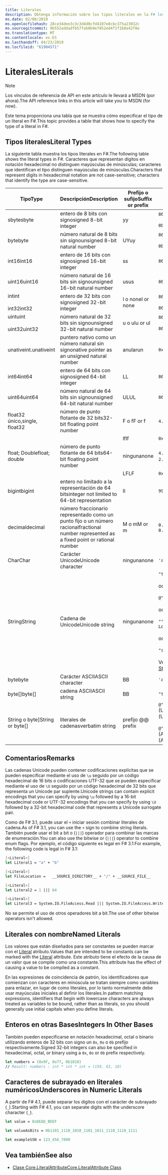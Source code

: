 ```yaml
---
title: Literales
description: Obtenga información sobre los tipos literales en la F# lenguaje de programación.
ms.date: 02/08/2019
ms.openlocfilehash: 28ce34dee3c3c3d4d0cfd4107e8cbc375a23032c
ms.sourcegitcommit: 9b552addadfb57fab0b9e7852ed4f1f1b8a42f8e
ms.translationtype: MT
ms.contentlocale: es-ES
ms.lasthandoff: 04/23/2019
ms.locfileid: "61904571"
---
```

# <a name="literals"></a><span data-ttu-id="e7970-103">Literales</span><span class="sxs-lookup"><span data-stu-id="e7970-103">Literals</span></span>

> [!NOTE]
> <span data-ttu-id="e7970-104">Los vínculos de referencia de API en este artículo le llevará a MSDN (por ahora).</span><span class="sxs-lookup"><span data-stu-id="e7970-104">The API reference links in this article will take you to MSDN (for now).</span></span>

<span data-ttu-id="e7970-105">Este tema proporciona una tabla que se muestra cómo especificar el tipo de un literal en F#.</span><span class="sxs-lookup"><span data-stu-id="e7970-105">This topic provides a table that shows how to specify the type of a literal in F#.</span></span>

## <a name="literal-types"></a><span data-ttu-id="e7970-106">Tipos literales</span><span class="sxs-lookup"><span data-stu-id="e7970-106">Literal Types</span></span>

<span data-ttu-id="e7970-107">La siguiente tabla muestra los tipos literales en F#.</span><span class="sxs-lookup"><span data-stu-id="e7970-107">The following table shows the literal types in F#.</span></span> <span data-ttu-id="e7970-108">Caracteres que representan dígitos en notación hexadecimal no distinguen mayúsculas de minúsculas; caracteres que identifican el tipo distinguen mayúsculas de minúsculas.</span><span class="sxs-lookup"><span data-stu-id="e7970-108">Characters that represent digits in hexadecimal notation are not case-sensitive; characters that identify the type are case-sensitive.</span></span>

|<span data-ttu-id="e7970-109">Tipo</span><span class="sxs-lookup"><span data-stu-id="e7970-109">Type</span></span>|<span data-ttu-id="e7970-110">Descripción</span><span class="sxs-lookup"><span data-stu-id="e7970-110">Description</span></span>|<span data-ttu-id="e7970-111">Prefijo o sufijo</span><span class="sxs-lookup"><span data-stu-id="e7970-111">Suffix or prefix</span></span>|<span data-ttu-id="e7970-112">Ejemplos</span><span class="sxs-lookup"><span data-stu-id="e7970-112">Examples</span></span>|
|----|-----------|----------------|--------|
|<span data-ttu-id="e7970-113">sbyte</span><span class="sxs-lookup"><span data-stu-id="e7970-113">sbyte</span></span>|<span data-ttu-id="e7970-114">entero de 8 bits con signo</span><span class="sxs-lookup"><span data-stu-id="e7970-114">signed 8-bit integer</span></span>|<span data-ttu-id="e7970-115">y</span><span class="sxs-lookup"><span data-stu-id="e7970-115">y</span></span>|`86y`<br /><br />`0b00000101y`|
|<span data-ttu-id="e7970-116">byte</span><span class="sxs-lookup"><span data-stu-id="e7970-116">byte</span></span>|<span data-ttu-id="e7970-117">número natural de 8 bits sin signo</span><span class="sxs-lookup"><span data-stu-id="e7970-117">unsigned 8-bit natural number</span></span>|<span data-ttu-id="e7970-118">UY</span><span class="sxs-lookup"><span data-stu-id="e7970-118">uy</span></span>|`86uy`<br /><br />`0b00000101uy`|
|<span data-ttu-id="e7970-119">int16</span><span class="sxs-lookup"><span data-stu-id="e7970-119">int16</span></span>|<span data-ttu-id="e7970-120">entero de 16 bits con signo</span><span class="sxs-lookup"><span data-stu-id="e7970-120">signed 16-bit integer</span></span>|<span data-ttu-id="e7970-121">s</span><span class="sxs-lookup"><span data-stu-id="e7970-121">s</span></span>|`86s`|
|<span data-ttu-id="e7970-122">uint16</span><span class="sxs-lookup"><span data-stu-id="e7970-122">uint16</span></span>|<span data-ttu-id="e7970-123">número natural de 16 bits sin signo</span><span class="sxs-lookup"><span data-stu-id="e7970-123">unsigned 16-bit natural number</span></span>|<span data-ttu-id="e7970-124">us</span><span class="sxs-lookup"><span data-stu-id="e7970-124">us</span></span>|`86us`|
|<span data-ttu-id="e7970-125">int</span><span class="sxs-lookup"><span data-stu-id="e7970-125">int</span></span><br /><br /><span data-ttu-id="e7970-126">int32</span><span class="sxs-lookup"><span data-stu-id="e7970-126">int32</span></span>|<span data-ttu-id="e7970-127">entero de 32 bits con signo</span><span class="sxs-lookup"><span data-stu-id="e7970-127">signed 32-bit integer</span></span>|<span data-ttu-id="e7970-128">l o none</span><span class="sxs-lookup"><span data-stu-id="e7970-128">l or none</span></span>|`86`<br /><br />`86l`|
|<span data-ttu-id="e7970-129">uint</span><span class="sxs-lookup"><span data-stu-id="e7970-129">uint</span></span><br /><br /><span data-ttu-id="e7970-130">uint32</span><span class="sxs-lookup"><span data-stu-id="e7970-130">uint32</span></span>|<span data-ttu-id="e7970-131">número natural de 32 bits sin signo</span><span class="sxs-lookup"><span data-stu-id="e7970-131">unsigned 32-bit natural number</span></span>|<span data-ttu-id="e7970-132">u o ul</span><span class="sxs-lookup"><span data-stu-id="e7970-132">u or ul</span></span>|`86u`<br /><br />`86ul`|
|<span data-ttu-id="e7970-133">unativeint.</span><span class="sxs-lookup"><span data-stu-id="e7970-133">unativeint</span></span>|<span data-ttu-id="e7970-134">puntero nativo como un número natural sin signo</span><span class="sxs-lookup"><span data-stu-id="e7970-134">native pointer as an unsigned natural number</span></span>|<span data-ttu-id="e7970-135">anular</span><span class="sxs-lookup"><span data-stu-id="e7970-135">un</span></span>|`0x00002D3Fun`|
|<span data-ttu-id="e7970-136">int64</span><span class="sxs-lookup"><span data-stu-id="e7970-136">int64</span></span>|<span data-ttu-id="e7970-137">entero de 64 bits con signo</span><span class="sxs-lookup"><span data-stu-id="e7970-137">signed 64-bit integer</span></span>|<span data-ttu-id="e7970-138">L</span><span class="sxs-lookup"><span data-stu-id="e7970-138">L</span></span>|`86L`|
|<span data-ttu-id="e7970-139">uint64</span><span class="sxs-lookup"><span data-stu-id="e7970-139">uint64</span></span>|<span data-ttu-id="e7970-140">número natural de 64 bits sin signo</span><span class="sxs-lookup"><span data-stu-id="e7970-140">unsigned 64-bit natural number</span></span>|<span data-ttu-id="e7970-141">UL</span><span class="sxs-lookup"><span data-stu-id="e7970-141">UL</span></span>|`86UL`|
|<span data-ttu-id="e7970-142">float32 único,</span><span class="sxs-lookup"><span data-stu-id="e7970-142">single, float32</span></span>|<span data-ttu-id="e7970-143">número de punto flotante de 32 bits</span><span class="sxs-lookup"><span data-stu-id="e7970-143">32-bit floating point number</span></span>|<span data-ttu-id="e7970-144">F o f</span><span class="sxs-lookup"><span data-stu-id="e7970-144">F or f</span></span>|<span data-ttu-id="e7970-145">`4.14F` o `4.14f`</span><span class="sxs-lookup"><span data-stu-id="e7970-145">`4.14F` or `4.14f`</span></span>|
|||<span data-ttu-id="e7970-146">lf</span><span class="sxs-lookup"><span data-stu-id="e7970-146">lf</span></span>|`0x00000000lf`|
|<span data-ttu-id="e7970-147">float; Double</span><span class="sxs-lookup"><span data-stu-id="e7970-147">float; double</span></span>|<span data-ttu-id="e7970-148">número de punto flotante de 64 bits</span><span class="sxs-lookup"><span data-stu-id="e7970-148">64-bit floating point number</span></span>|<span data-ttu-id="e7970-149">ninguna</span><span class="sxs-lookup"><span data-stu-id="e7970-149">none</span></span>|<span data-ttu-id="e7970-150">`4.14` o `2.3E+32` o `2.3e+32`</span><span class="sxs-lookup"><span data-stu-id="e7970-150">`4.14` or `2.3E+32` or `2.3e+32`</span></span>|
|||<span data-ttu-id="e7970-151">LF</span><span class="sxs-lookup"><span data-stu-id="e7970-151">LF</span></span>|`0x0000000000000000LF`|
|<span data-ttu-id="e7970-152">bigint</span><span class="sxs-lookup"><span data-stu-id="e7970-152">bigint</span></span>|<span data-ttu-id="e7970-153">entero no limitado a la representación de 64 bits</span><span class="sxs-lookup"><span data-stu-id="e7970-153">integer not limited to 64-bit representation</span></span>|<span data-ttu-id="e7970-154">I</span><span class="sxs-lookup"><span data-stu-id="e7970-154">I</span></span>|`9999999999999999999999999999I`|
|<span data-ttu-id="e7970-155">decimal</span><span class="sxs-lookup"><span data-stu-id="e7970-155">decimal</span></span>|<span data-ttu-id="e7970-156">número fraccionario representado como un punto fijo o un número racional</span><span class="sxs-lookup"><span data-stu-id="e7970-156">fractional number represented as a fixed point or rational number</span></span>|<span data-ttu-id="e7970-157">M o m</span><span class="sxs-lookup"><span data-stu-id="e7970-157">M or m</span></span>|<span data-ttu-id="e7970-158">`0.7833M` o `0.7833m`</span><span class="sxs-lookup"><span data-stu-id="e7970-158">`0.7833M` or `0.7833m`</span></span>|
|<span data-ttu-id="e7970-159">Char</span><span class="sxs-lookup"><span data-stu-id="e7970-159">Char</span></span>|<span data-ttu-id="e7970-160">Carácter Unicode</span><span class="sxs-lookup"><span data-stu-id="e7970-160">Unicode character</span></span>|<span data-ttu-id="e7970-161">ninguna</span><span class="sxs-lookup"><span data-stu-id="e7970-161">none</span></span>|`'a'`|
|<span data-ttu-id="e7970-162">String</span><span class="sxs-lookup"><span data-stu-id="e7970-162">String</span></span>|<span data-ttu-id="e7970-163">Cadena de Unicode</span><span class="sxs-lookup"><span data-stu-id="e7970-163">Unicode string</span></span>|<span data-ttu-id="e7970-164">ninguna</span><span class="sxs-lookup"><span data-stu-id="e7970-164">none</span></span>|`"text\n"`<br /><br /><span data-ttu-id="e7970-165">o</span><span class="sxs-lookup"><span data-stu-id="e7970-165">or</span></span><br /><br />`@"c:\filename"`<br /><br /><span data-ttu-id="e7970-166">o</span><span class="sxs-lookup"><span data-stu-id="e7970-166">or</span></span><br /><br />`"""<book title="Paradise Lost">"""`<br /><br /><span data-ttu-id="e7970-167">o</span><span class="sxs-lookup"><span data-stu-id="e7970-167">or</span></span><br /><br />`"string1" + "string2"`<br /><br /><span data-ttu-id="e7970-168">Vea también [cadenas](Strings.md).</span><span class="sxs-lookup"><span data-stu-id="e7970-168">See also [Strings](Strings.md).</span></span>|
|<span data-ttu-id="e7970-169">byte</span><span class="sxs-lookup"><span data-stu-id="e7970-169">byte</span></span>|<span data-ttu-id="e7970-170">Carácter ASCII</span><span class="sxs-lookup"><span data-stu-id="e7970-170">ASCII character</span></span>|<span data-ttu-id="e7970-171">B</span><span class="sxs-lookup"><span data-stu-id="e7970-171">B</span></span>|`'a'B`|
|<span data-ttu-id="e7970-172">byte[]</span><span class="sxs-lookup"><span data-stu-id="e7970-172">byte[]</span></span>|<span data-ttu-id="e7970-173">cadena ASCII</span><span class="sxs-lookup"><span data-stu-id="e7970-173">ASCII string</span></span>|<span data-ttu-id="e7970-174">B</span><span class="sxs-lookup"><span data-stu-id="e7970-174">B</span></span>|`"text"B`|
|<span data-ttu-id="e7970-175">String o byte]</span><span class="sxs-lookup"><span data-stu-id="e7970-175">String or byte[]</span></span>|<span data-ttu-id="e7970-176">literales de cadenas</span><span class="sxs-lookup"><span data-stu-id="e7970-176">verbatim string</span></span>|<span data-ttu-id="e7970-177">prefijo @</span><span class="sxs-lookup"><span data-stu-id="e7970-177">@ prefix</span></span>|<span data-ttu-id="e7970-178">`@"\\server\share"` (Unicode)</span><span class="sxs-lookup"><span data-stu-id="e7970-178">`@"\\server\share"` (Unicode)</span></span><br /><br /><span data-ttu-id="e7970-179">`@"\\server\share"B` (ASCII)</span><span class="sxs-lookup"><span data-stu-id="e7970-179">`@"\\server\share"B` (ASCII)</span></span>|

## <a name="remarks"></a><span data-ttu-id="e7970-180">Comentarios</span><span class="sxs-lookup"><span data-stu-id="e7970-180">Remarks</span></span>

<span data-ttu-id="e7970-181">Las cadenas Unicode pueden contener codificaciones explícitas que se pueden especificar mediante el uso de `\u` seguido por un código hexadecimal de 16 bits o codificaciones UTF-32 que se pueden especificar mediante el uso de `\U` seguido por un código hexadecimal de 32 bits que representa un Unicode par suplente.</span><span class="sxs-lookup"><span data-stu-id="e7970-181">Unicode strings can contain explicit encodings that you can specify by using `\u` followed by a 16-bit hexadecimal code or UTF-32 encodings that you can specify by using `\U` followed by a 32-bit hexadecimal code that represents a Unicode surrogate pair.</span></span>

<span data-ttu-id="e7970-182">Como de F# 3.1, puede usar el `+` iniciar sesión combinar literales de cadena.</span><span class="sxs-lookup"><span data-stu-id="e7970-182">As of F# 3.1, you can use the `+` sign to combine string literals.</span></span> <span data-ttu-id="e7970-183">También puede usar el bit a bit o (`|||`) operador para combinar las marcas de enumeración.</span><span class="sxs-lookup"><span data-stu-id="e7970-183">You can also use the bitwise or (`|||`) operator to combine enum flags.</span></span> <span data-ttu-id="e7970-184">Por ejemplo, el código siguiente es legal en F# 3.1:</span><span class="sxs-lookup"><span data-stu-id="e7970-184">For example, the following code is legal in F# 3.1:</span></span>

```fsharp
[<Literal>]
let Literal1 = "a" + "b"

[<Literal>]
let FileLocation =   __SOURCE_DIRECTORY__ + "/" + __SOURCE_FILE__

[<Literal>]
let Literal2 = 1 ||| 64

[<Literal>]
let Literal3 = System.IO.FileAccess.Read ||| System.IO.FileAccess.Write
```

<span data-ttu-id="e7970-185">No se permite el uso de otros operadores bit a bit.</span><span class="sxs-lookup"><span data-stu-id="e7970-185">The use of other bitwise operators isn't allowed.</span></span>

## <a name="named-literals"></a><span data-ttu-id="e7970-186">Literales con nombre</span><span class="sxs-lookup"><span data-stu-id="e7970-186">Named Literals</span></span>

<span data-ttu-id="e7970-187">Los valores que están diseñados para ser constantes se pueden marcar con el [Literal](https://msdn.microsoft.com/library/465f36ce-d146-41c0-b425-679c509cd285) atributo.</span><span class="sxs-lookup"><span data-stu-id="e7970-187">Values that are intended to be constants can be marked with the [Literal](https://msdn.microsoft.com/library/465f36ce-d146-41c0-b425-679c509cd285) attribute.</span></span> <span data-ttu-id="e7970-188">Este atributo tiene el efecto de la causa de un valor que se compile como una constante.</span><span class="sxs-lookup"><span data-stu-id="e7970-188">This attribute has the effect of causing a value to be compiled as a constant.</span></span>

<span data-ttu-id="e7970-189">En las expresiones de coincidencia de patrón, los identificadores que comienzan con caracteres en minúscula se tratan siempre como variables para enlazar, en lugar de como literales, por lo tanto normalmente debe usar mayúsculas iniciales al definir los literales.</span><span class="sxs-lookup"><span data-stu-id="e7970-189">In pattern matching expressions, identifiers that begin with lowercase characters are always treated as variables to be bound, rather than as literals, so you should generally use initial capitals when you define literals.</span></span>

## <a name="integers-in-other-bases"></a><span data-ttu-id="e7970-190">Enteros en otras Bases</span><span class="sxs-lookup"><span data-stu-id="e7970-190">Integers In Other Bases</span></span>

<span data-ttu-id="e7970-191">También pueden especificarse en notación hexadecimal, octal o binario utilizando enteros de 32 bits con signo un `0x`, `0o` o `0b` prefijo respectivamente.</span><span class="sxs-lookup"><span data-stu-id="e7970-191">Signed 32-bit integers can also be specified in hexadecimal, octal, or binary using a `0x`, `0o` or `0b` prefix respectively.</span></span>

```fsharp
let numbers = (0x9F, 0o77, 0b1010)
// Result: numbers : int * int * int = (159, 63, 10)
```

## <a name="underscores-in-numeric-literals"></a><span data-ttu-id="e7970-192">Caracteres de subrayado en literales numéricos</span><span class="sxs-lookup"><span data-stu-id="e7970-192">Underscores in Numeric Literals</span></span>

<span data-ttu-id="e7970-193">A partir de F# 4.1, puede separar los dígitos con el carácter de subrayado (`_`).</span><span class="sxs-lookup"><span data-stu-id="e7970-193">Starting with F# 4.1, you can separate digits with the underscore character (`_`).</span></span>

```fsharp
let value = 0xDEAD_BEEF

let valueAsBits = 0b1101_1110_1010_1101_1011_1110_1110_1111

let exampleSSN = 123_456_7890
```

## <a name="see-also"></a><span data-ttu-id="e7970-194">Vea también</span><span class="sxs-lookup"><span data-stu-id="e7970-194">See also</span></span>

- [<span data-ttu-id="e7970-195">Clase Core.LiteralAttribute</span><span class="sxs-lookup"><span data-stu-id="e7970-195">Core.LiteralAttribute Class</span></span>](https://msdn.microsoft.com/visualfsharpdocs/conceptual/core.literalattribute-class-%5bfsharp%5d)
